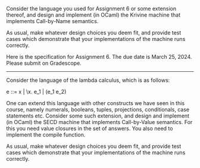 Consider the language you used for Assignment 6 or some extension thereof, and design and implement (in OCaml) the Krivine machine that implements Call-by-Name semantics. 

As usual, make whatever design choices you deem fit, and provide test cases which demonstrate that your implementations of the machine runs correctly.


Here is the specification for Assignment 6. The due date is March 25, 2024. Please submit on Gradescope.

----------

Consider the language of the lambda calculus, which is as follows:

e ::= x | \x. e_1 | (e_1 e_2)

One can extend this language with other constructs we have seen in this course, namely numerals, booleans, tuples, projections, conditionals, case statements etc. Consider some such extension, and design and implement (in OCaml) the SECD machine that implements Call-by-Value semantics. For this you need value closures in the set of answers. You also need to implement the compile function.

As usual, make whatever design choices you deem fit, and provide test cases which demonstrate that your implementations of the machine runs correctly.